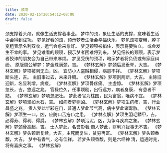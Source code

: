 ```yaml
---
title: 颈项
date: 2020-02-15T20:54:12+08:00
draft: false
---
```


颈支撑着头颅，就像生活支撑着事业。
梦中的颈，象征生活的支撑，意味着生活中会得到成功。
梦见好看的颈，预示梦者生活会幸福快乐。
梦见颈项变粗，脖子变粗表示名利双收，运气会愈来愈好。
梦见颈项被掐住，表示将要独立。
或会发生不幸的事。
梦见难看的颈项，预示梦者困难将到来。
梦见细长的颈项，表示梦者狡诈的朋友会为自己带来麻烦。
梦见受伤的颈项，暗示梦者将负债或有家庭纠纷。
原版周公解梦：梦金珠满颈，吉。
《梦林玄解》梦颈后发垂脊，大吉。
《梦林玄解》梦项被刺无血，凶。
宜防小人盗贼相侵，病患不祥。
《梦林玄解》梦项断头连，吉。
主旧事过去，未来升腾。
《梦林玄解》梦项割两断，大吉。
主除旧迎新，名显利增，病疫。
《梦林玄解》梦项骨疼痛。
主虚惊。
《梦林玄解》梦项忽长，吉，悠远之兆。
官禄位久，任事烦剧，出行远方，病者身康， 有患者不妨。
《梦林玄解》梦项忽肥壮。
梦此者官为柱国，民为富翁，唯病不宜。
《梦林玄解》梦项坚如木石，吉。
如病者梦则凶。
《梦林玄解》梦项生疮疖，吉，行业昌盛之兆。
贵人梦此华彩在门，普通人梦此节气高，病中梦此诸毒散。
《梦林玄解》梦项生一口，凶，应防口舌疮疖之患。
《梦林玄解》梦项生羽毛鳞甲，吉，必得寿、得利、得爵。
《梦林玄解》梦项污泥，凶，为争斗疾病之象。
《梦林玄解》梦颈骨高起，吉。
士人梦此，名誉彰著;商人梦此，财利兴拢事无不吉。
《梦林玄解》梦头颈断复续，大吉，主死而复生，贫穷再富。
《梦林玄解》梦头颈香馥，大吉。
梦中有香气，必有佳祥。
若梦头颈香馥，则是六经神 清，运通时兆，将有喜庆之事。
《梦林玄解》